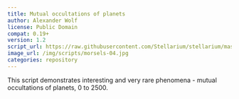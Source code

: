 ```yaml
---
title: Mutual occultations of planets
author: Alexander Wolf
license: Public Domain
compat: 0.19+
version: 1.2
script_url: https://raw.githubusercontent.com/Stellarium/stellarium/master/scripts/morsels_4.ssc
image_url: /img/scripts/morsels-04.jpg
categories: repository
---
```

This script demonstrates interesting and very rare phenomena - mutual occultations of planets, 0 to 2500.